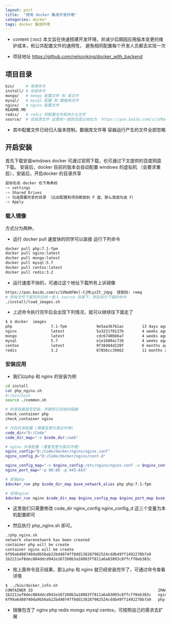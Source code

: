 ```yaml
---
layout: post
title:  "使用 docker 集成开发环境"
categories: docker 
tags: docker 集成环境
---
```


* content
{:toc}
本文旨在快速搭建开发环境，并减少后期因应用版本变更的维护成本，和公共配置文件的通用性， 
避免相同配置每个开发人员都去实现一次

* 项目地址 https://github.com/nelsonking/docker_with_backend

## 项目目录
```bash
bin/     # 常用命令
install/ # 安装命令 
mongo/   # mongo 配置文件 和 库文件
mysql/   # mysql 配置 和 数据库文件
nginx/   # nginx 配置文件
README.MD  
redis/   # redis 的配置文件和持久化文件
source/  # 安装源文件 这里统一放到百度云地址为  https://pan.baidu.com/s/1VNa0FWvl-CjMLyzZt_jUpg  提取码: remq 
   ```

* 其中配置文件已经归入版本控制，数据库文件等 容器运行产生的文件全部忽略

##  开启安装
首先下载安装windows docker 可通过官网下载，也可通过下文提供的百度网盘下载。
安装后，docker 目前的版本会自动配置 windows 的虚拟机 （会要求重启），安装后，开启docker 的目录共享

```bash
鼠标右击 docker 右下角角标 
-> settings 
-> Shared Drives 
-> 勾选需要共享的目录 （比如配置和项目都放到 F 盘，那么我就勾选 F）
-> Apply
```

### 载入镜像
方式分为两种，
* 运行 docker pull 速度快的同学可以直接 运行下列命令
```bash
docker pull php:7.1-fpm
docker pull nginx:latest
docker pull mongo:latest
docker pull mysql:5.7
docker pull centos:latest
docker pull redis:3.2
```
* 运行速度不快的，可通过这个地址下载所有上诉镜像
```bash
https://pan.baidu.com/s/1VNa0FWvl-CjMLyzZt_jUpg  提取码: remq 
# 所有文件下载完毕后统一放入 source 目录下，然后执行下面的命令
./install/load_images.sh
```

* 上述命令执行完毕后会出现下列情况，就可以继续往下面走了
```bash
$ $ docker  images
php                 7.1-fpm             9e5aa36761ac        13 days ago         392MB
nginx               latest              5a3221f0137b        4 weeks ago         126MB
mongo               latest              cdc6740b66a7        4 weeks ago         361MB
mysql               5.7                 e1e1680ac726        4 weeks ago         373MB
centos              latest              9f38484d220f        6 months ago        202MB
redis               3.2                 87856cc39862        11 months ago       76MB
```

### 安装应用
* 我们以php 和 nginx 的安装为例

```bash
cd install
cat php_nginx.sh
#!/bin/bash
source ./common.sh

# 检查容器是否安装，并删除已安装的容器
check_container php
check_container nginx

# 代码共享配置 (需要变更为真实环境)
code_dir="D:/Code"
code_dir_map="-v $code_dir:/web"

# nginx 共享配置 (需要变更为真实环境)
nginx_config="D:/Code/docker/nginx/nginx.conf"
nginx_config_d="D:/Code/docker/nginx/conf.d"

nginx_config_map="-v $nginx_config:/etc/nginx/nginx.conf -v $nginx_config_d:/etc/nginx/conf.d"
nginx_port_map="-p 80:80 -p 443:443"

# 安装php
$docker_run php $code_dir_map $use_network_alias php php:7.1-fpm

# 安装nginx
$docker_run nginx $code_dir_map $nginx_config_map $nginx_port_map $use_network_alias nginx nginx:latest
```

* 这里我们只需要修改 code_dir nginx_config nginx_config_d 这三个变量为本机配置即可

* 然后执行 php_nginx.sh 即可。
```bash
./php_nginx.sh
network sharenetwork has been created
container php will be create
container nginx will be create
6f99a6d80740da9b56ab22bd4074ff8dd138287982524cddb49ff1492278b7a9
1b2211ef8dec084ddcd942e107260b3a18083ff811a6a83093c8ffcff0eb383c
```

*  按上面命令显示结果，那么php 和 nginx 就已经安装完毕了，可通过命令查看详情
```bash
$ ../bin/docker_info.sh
CONTAINER ID                                                       IMAGE               COMMAND                           CREATED              STATUS              PORTS                                      NAMES
1b2211ef8dec084ddcd942e107260b3a18083ff811a6a83093c8ffcff0eb383c   nginx:latest        "nginx -g 'daemon off;'"          About a minute ago   Up About a minute   0.0.0.0:80->80/tcp, 0.0.0.0:443->443/tcp   nginx
6f99a6d80740da9b56ab22bd4074ff8dd138287982524cddb49ff1492278b7a9   php:7.1-fpm         "docker-php-entrypoint php-fpm"   About a minute ago   Up About a minute   9000/tcp                                   php
```

* 镜像包含了 nginx php redis mongo mysql centos，可按照自己的需求去扩展

